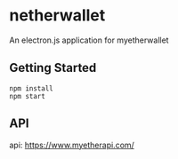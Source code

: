 # netherwallet
An electron.js application for  myetherwallet



## Getting Started

```shell
npm install
npm start
```


## API
api: https://www.myetherapi.com/
